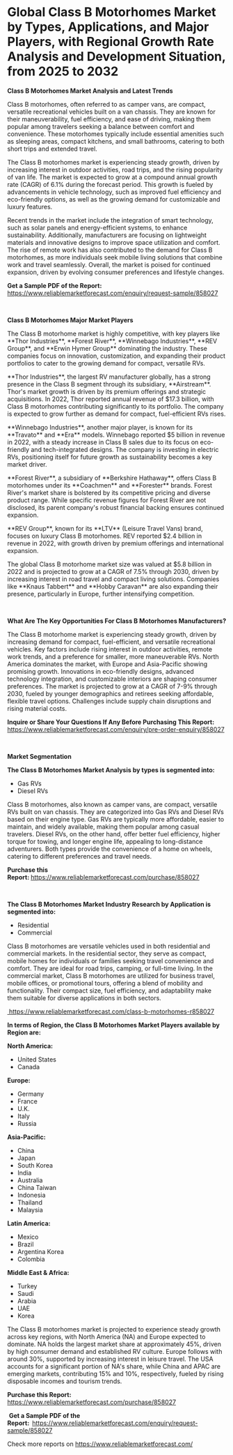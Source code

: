 <p><h1>Global Class B Motorhomes Market by Types, Applications, and Major Players, with Regional Growth Rate Analysis and Development Situation, from 2025 to 2032</h1></p><p><strong>Class B Motorhomes Market Analysis and Latest Trends</strong></p>
<p><p>Class B motorhomes, often referred to as camper vans, are compact, versatile recreational vehicles built on a van chassis. They are known for their maneuverability, fuel efficiency, and ease of driving, making them popular among travelers seeking a balance between comfort and convenience. These motorhomes typically include essential amenities such as sleeping areas, compact kitchens, and small bathrooms, catering to both short trips and extended travel.</p><p>The Class B motorhomes market is experiencing steady growth, driven by increasing interest in outdoor activities, road trips, and the rising popularity of van life. The market is expected to grow at a compound annual growth rate (CAGR) of 6.1% during the forecast period. This growth is fueled by advancements in vehicle technology, such as improved fuel efficiency and eco-friendly options, as well as the growing demand for customizable and luxury features.</p><p>Recent trends in the market include the integration of smart technology, such as solar panels and energy-efficient systems, to enhance sustainability. Additionally, manufacturers are focusing on lightweight materials and innovative designs to improve space utilization and comfort. The rise of remote work has also contributed to the demand for Class B motorhomes, as more individuals seek mobile living solutions that combine work and travel seamlessly. Overall, the market is poised for continued expansion, driven by evolving consumer preferences and lifestyle changes.</p></p>
<p><strong>Get a Sample PDF of the Report:&nbsp;</strong> <a href="https://www.reliablemarketforecast.com/enquiry/request-sample/858027?utm_campaign=1080&utm_medium=2&utm_source=Github&utm_content=ia&utm_term=22012025&utm_id=class-b-motorhomes">https://www.reliablemarketforecast.com/enquiry/request-sample/858027</a></p>
<p>&nbsp;</p>
<p><strong>Class B Motorhomes Major Market Players</strong></p>
<p><p>The Class B motorhome market is highly competitive, with key players like **Thor Industries**, **Forest River**, **Winnebago Industries**, **REV Group**, and **Erwin Hymer Group** dominating the industry. These companies focus on innovation, customization, and expanding their product portfolios to cater to the growing demand for compact, versatile RVs.</p><p>**Thor Industries**, the largest RV manufacturer globally, has a strong presence in the Class B segment through its subsidiary, **Airstream**. Thor's market growth is driven by its premium offerings and strategic acquisitions. In 2022, Thor reported annual revenue of $17.3 billion, with Class B motorhomes contributing significantly to its portfolio. The company is expected to grow further as demand for compact, fuel-efficient RVs rises.</p><p>**Winnebago Industries**, another major player, is known for its **Travato** and **Era** models. Winnebago reported $5 billion in revenue in 2022, with a steady increase in Class B sales due to its focus on eco-friendly and tech-integrated designs. The company is investing in electric RVs, positioning itself for future growth as sustainability becomes a key market driver.</p><p>**Forest River**, a subsidiary of **Berkshire Hathaway**, offers Class B motorhomes under its **Coachmen** and **Forester** brands. Forest River's market share is bolstered by its competitive pricing and diverse product range. While specific revenue figures for Forest River are not disclosed, its parent company's robust financial backing ensures continued expansion.</p><p>**REV Group**, known for its **LTV** (Leisure Travel Vans) brand, focuses on luxury Class B motorhomes. REV reported $2.4 billion in revenue in 2022, with growth driven by premium offerings and international expansion.</p><p>The global Class B motorhome market size was valued at $5.8 billion in 2022 and is projected to grow at a CAGR of 7.5% through 2030, driven by increasing interest in road travel and compact living solutions. Companies like **Knaus Tabbert** and **Hobby Caravan** are also expanding their presence, particularly in Europe, further intensifying competition.</p></p>
<p>&nbsp;</p>
<p><strong>What Are The Key Opportunities For Class B Motorhomes Manufacturers?</strong></p>
<p><p>The Class B motorhome market is experiencing steady growth, driven by increasing demand for compact, fuel-efficient, and versatile recreational vehicles. Key factors include rising interest in outdoor activities, remote work trends, and a preference for smaller, more maneuverable RVs. North America dominates the market, with Europe and Asia-Pacific showing promising growth. Innovations in eco-friendly designs, advanced technology integration, and customizable interiors are shaping consumer preferences. The market is projected to grow at a CAGR of 7-9% through 2030, fueled by younger demographics and retirees seeking affordable, flexible travel options. Challenges include supply chain disruptions and rising material costs.</p></p>
<p><strong>Inquire or Share Your Questions If Any Before Purchasing This Report:</strong> <a href="https://www.reliablemarketforecast.com/enquiry/pre-order-enquiry/858027?utm_campaign=1080&utm_medium=2&utm_source=Github&utm_content=ia&utm_term=22012025&utm_id=class-b-motorhomes">https://www.reliablemarketforecast.com/enquiry/pre-order-enquiry/858027</a></p>
<p>&nbsp;</p>
<p><strong>Market Segmentation</strong></p>
<p><strong>The Class B Motorhomes Market Analysis by types is segmented into:</strong></p>
<p><ul><li>Gas RVs</li><li>Diesel RVs</li></ul></p>
<p><p>Class B motorhomes, also known as camper vans, are compact, versatile RVs built on van chassis. They are categorized into Gas RVs and Diesel RVs based on their engine type. Gas RVs are typically more affordable, easier to maintain, and widely available, making them popular among casual travelers. Diesel RVs, on the other hand, offer better fuel efficiency, higher torque for towing, and longer engine life, appealing to long-distance adventurers. Both types provide the convenience of a home on wheels, catering to different preferences and travel needs.</p></p>
<p><strong>Purchase this Report:&nbsp;</strong><a href="https://www.reliablemarketforecast.com/purchase/858027?utm_campaign=1080&utm_medium=2&utm_source=Github&utm_content=ia&utm_term=22012025&utm_id=class-b-motorhomes">https://www.reliablemarketforecast.com/purchase/858027</a></p>
<p>&nbsp;</p>
<p><strong>The Class B Motorhomes Market Industry Research by Application is segmented into:</strong></p>
<p><ul><li>Residential</li><li>Commercial</li></ul></p>
<p><p>Class B motorhomes are versatile vehicles used in both residential and commercial markets. In the residential sector, they serve as compact, mobile homes for individuals or families seeking travel convenience and comfort. They are ideal for road trips, camping, or full-time living. In the commercial market, Class B motorhomes are utilized for business travel, mobile offices, or promotional tours, offering a blend of mobility and functionality. Their compact size, fuel efficiency, and adaptability make them suitable for diverse applications in both sectors.</p></p>
<p><a href="https://www.reliablemarketforecast.com/class-b-motorhomes-r858027?utm_campaign=1080&utm_medium=2&utm_source=Github&utm_content=ia&utm_term=22012025&utm_id=class-b-motorhomes">&nbsp;https://www.reliablemarketforecast.com/class-b-motorhomes-r858027</a></p>
<p><strong>In terms of Region, the Class B Motorhomes Market Players available by Region are:</strong></p>
<p>
    <p> <strong> North America: </strong>
        <ul>
            <li>United States</li>
            <li>Canada</li>
        </ul>
        </p> 
    <p> <strong> Europe: </strong>
        <ul>
            <li>Germany</li>
            <li>France</li>
            <li>U.K.</li>
            <li>Italy</li>
            <li>Russia</li>
        </ul>
        </p> 
    <p> <strong> Asia-Pacific: </strong>
        <ul>
            <li>China</li>
            <li>Japan</li>
            <li>South Korea</li>
            <li>India</li>
            <li>Australia</li>
            <li>China Taiwan</li>
            <li>Indonesia</li>
            <li>Thailand</li>
            <li>Malaysia</li>
        </ul>
        </p> 
    <p> <strong> Latin America: </strong>
        <ul>
            <li>Mexico</li>
            <li>Brazil</li>
            <li>Argentina Korea</li>
            <li>Colombia</li>
        </ul>
        </p> 
    <p> <strong> Middle East & Africa: </strong>
        <ul>
            <li>Turkey</li>
            <li>Saudi</li>
            <li>Arabia</li>
            <li>UAE</li>
            <li>Korea</li>
        </ul>
    </p>
    </p>
<p><p>The Class B motorhomes market is projected to experience steady growth across key regions, with North America (NA) and Europe expected to dominate. NA holds the largest market share at approximately 45%, driven by high consumer demand and established RV culture. Europe follows with around 30%, supported by increasing interest in leisure travel. The USA accounts for a significant portion of NA's share, while China and APAC are emerging markets, contributing 15% and 10%, respectively, fueled by rising disposable incomes and tourism trends.</p></p>
<p><strong>Purchase this Report: </strong><a href="https://www.reliablemarketforecast.com/purchase/858027?utm_campaign=1080&utm_medium=2&utm_source=Github&utm_content=ia&utm_term=22012025&utm_id=class-b-motorhomes">https://www.reliablemarketforecast.com/purchase/858027</a></p>
<p>&nbsp;<strong>Get a Sample PDF of the Report:&nbsp;&nbsp;</strong><a href="https://www.reliablemarketforecast.com/enquiry/request-sample/858027?utm_campaign=1080&utm_medium=2&utm_source=Github&utm_content=ia&utm_term=22012025&utm_id=class-b-motorhomes">https://www.reliablemarketforecast.com/enquiry/request-sample/858027</a></p>
<p><strong></strong></p>
<p>Check more reports on <a href="https://www.reliablemarketforecast.com/?utm_campaign=1080&utm_medium=2&utm_source=Github&utm_content=ia&utm_term=22012025&utm_id=class-b-motorhomes">https://www.reliablemarketforecast.com/</a></p>